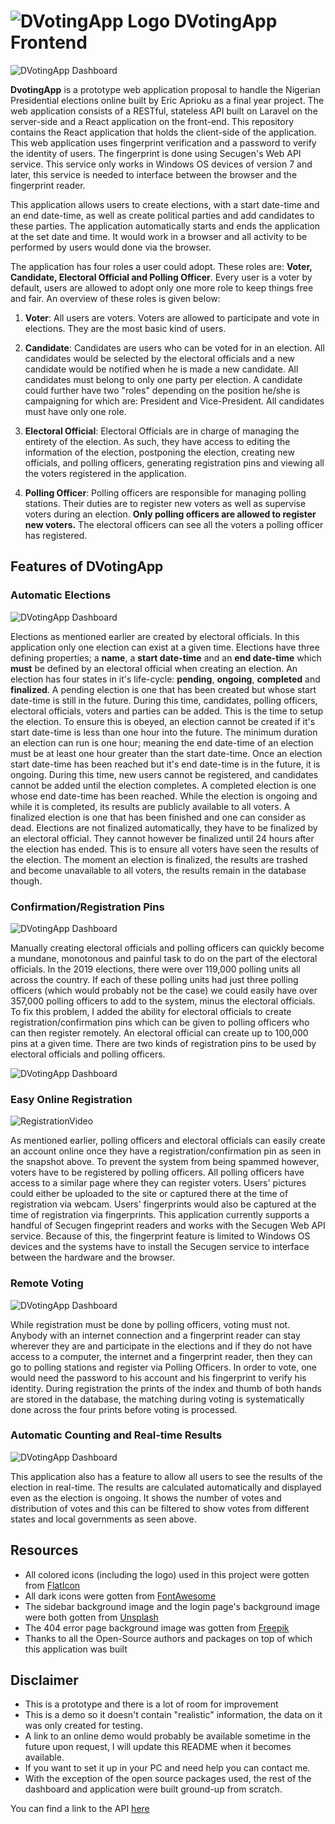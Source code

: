 # ![DVotingApp Logo](http://dneoagency.org/dvotingappassets/logo4.png)  DVotingApp Frontend 
 
![DVotingApp Dashboard](http://dneoagency.org/dvotingappassets/SCREENSHOT1.PNG)

**DvotingApp** is a prototype web application proposal to handle the Nigerian Presidential elections online built by Eric Aprioku as a final year project. The web application consists of a RESTful, stateless API built on Laravel on the server-side and a React application on the front-end. This repository contains the React application that holds the client-side of the application. This web application uses fingerprint verification and a password to verify the identity of users. The fingerprint is done using Secugen's Web API service. This service only works in Windows OS devices of version 7 and later, this service is needed to interface between the browser and the fingerprint reader.

This application allows users to create elections, with a start date-time and an end date-time, as well as create political parties and add candidates to these parties. The application automatically starts and ends the application at the set date and time. It would work in a browser and all activity to be performed by users would done via the browser.

The application has four roles a user could adopt. These roles are: **Voter, Candidate, Electoral Official and Polling Officer**. Every user is a voter by default, users are allowed to adopt only one more role to keep things free and fair.  An overview of these roles is given below:

1. **Voter**: All users are voters. Voters are allowed to participate and vote in elections. They are the most basic kind of users.

1. **Candidate**: Candidates are users who can be voted for in an election. All candidates would be selected by the electoral officials and a new candidate would be notified when he is made a new candidate. All candidates must belong to only one party per election. A candidate could further have two "roles" depending on the position he/she is campaigning for which are: President and Vice-President. All candidates must have only one role.

1. **Electoral Official**: Electoral Officials are in charge of managing the entirety of the election. As such, they have access to editing the information of the election, postponing the election, creating new officials, and polling officers, generating registration pins and viewing all the voters registered in the application.

1. **Polling Officer**: Polling officers are responsible for managing polling stations. Their duties are to register new voters as well as supervise voters during an election. **Only polling officers are allowed to register new voters.** The electoral officers can see all the voters a polling officer has registered. 

## Features of DVotingApp

### Automatic Elections

![DVotingApp Dashboard](http://dneoagency.org/dvotingappassets/SCREENSHOT2.PNG)

Elections as mentioned earlier are created by electoral officials. In this application only one election can exist at a given time. Elections have three defining properties; a **name**, a **start date-time** and an **end date-time** which **must** be defined by an electoral official when creating an election. An election has four states in it's life-cycle: **pending**, **ongoing**, **completed** and **finalized**. 
A pending election is one that has been created but whose start date-time is still in the future. During this time, candidates, polling officers, electoral officials, voters and parties can be added. This is the time to setup the election. To ensure this is obeyed, an election cannot be created if it's start date-time is less than one hour into the future. The minimum duration an election can run is one hour; meaning the end date-time of an election must be at least one hour greater than the start date-time. 
Once an election start date-time has been reached but it's end date-time is in the future, it is ongoing. During this time, new users cannot be registered, and candidates cannot be added until the election completes. A completed election is one whose end date-time has been reached. While the election is ongoing and while it is completed, its results are publicly available to all voters. 
A finalized election is one that has been finished and one can consider as dead. Elections are not finalized automatically, they have to be finalized by an electoral official. They cannot however be finalized until 24 hours after the election has ended. This is to ensure all voters have seen the results of the election. The moment an election is finalized, the results are trashed and become unavailable to all voters, the results remain in the database though.

### Confirmation/Registration Pins

![DVotingApp Dashboard](http://dneoagency.org/dvotingappassets/SCREENSHOT3.PNG)

Manually creating electoral officials and polling officers can quickly become a mundane, monotonous and painful task to do on the part of the electoral officials. In the 2019 elections, there were over 119,000 polling units all across the country. If each of these polling units had just three polling officers (which would probably not be the case) we could easily have over 357,000 polling officers to add to the system, minus the electoral officials. To fix this problem, I added the ability for electoral officials to create registration/confirmation pins which can be  given to polling officers who can then register remotely. An electoral official can create up to 100,000 pins at a given time. There are two kinds of registration pins to be used by electoral officials and polling officers.

![DVotingApp Dashboard](http://dneoagency.org/dvotingappassets/SCREENSHOT4.PNG)

### Easy Online Registration

![RegistrationVideo](http://dneoagency.org/dvotingappassets/RegistrationFingeprints.gif)

As mentioned earlier, polling officers and electoral officials can easily create an account online once they have a registration/confirmation pin as seen in the snapshot above. To prevent the system from being spammed however, voters have to be registered by polling officers. All polling officers have access to a similar page where they can register voters. Users' pictures could either be uploaded to the site or captured there at the time of registration via webcam. Users' fingerprints would also be captured at the time of registration via fingerprints. This application currently supports a handful of Secugen fingeprint readers and works with the Secugen Web API service. Because of this, the fingerprint feature is limited to Windows OS devices and the systems have to install the Secugen service to interface between the hardware and the browser. 

### Remote Voting

![DVotingApp Dashboard](http://dneoagency.org/dvotingappassets/Voted.gif)

While registration must be done by polling officers, voting must not. Anybody with an internet connection and a fingerprint reader can stay wherever they are and participate in the elections and if they do not have access to a computer, the internet and a fingerprint reader, then they can go to polling stations and register via Polling Officers. In order to vote, one would need the password to his account and his fingerprint to verify his identity. During registration the prints of the index and thumb of both hands are stored in the database, the matching during voting is systematically done across the four prints before voting is processed.

### Automatic Counting and Real-time Results

![DVotingApp Dashboard](http://dneoagency.org/dvotingappassets/DVotingApp_ElectionResults-Googl.gif)

This application also has a feature to allow all users to see the results of the election in real-time. The results are calculated automatically and displayed even as the election is ongoing. It shows the number of votes and distribution of votes and this can be filtered to show votes from different states and local governments as seen above.

## Resources

* All colored icons (including the logo) used in this project were gotten from [FlatIcon](http://flaticon.com)
* All dark icons were gotten from [FontAwesome](http://fontawesome.com)
* The sidebar background image and the login page's background image were both gotten from [Unsplash](http://unsplash.com)
* The 404 error page background image was gotten from [Freepik](http://freepik.com)
* Thanks to all the Open-Source authors and packages on top of which this application was built

## Disclaimer
* This is a prototype and there is a lot of room for improvement
* This is a demo so it doesn't contain "realistic" information, the data on it was only created for testing.
* A link to an online demo would probably be available sometime in the future upon request, I will update this README when it becomes available.
* If you want to set it up in your PC and need help you can contact me.
* With the exception of the open source packages used, the rest of the dashboard and application were built ground-up from scratch.


You can find a link to the API [here](http://github.com/EricMcWinNEr/DVotingAPI)





